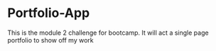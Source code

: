 # Portfolio-App
This is the module 2 challenge for bootcamp.  It will act a single page portfolio to show off my work
